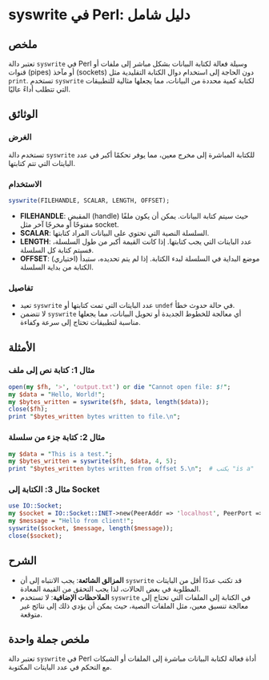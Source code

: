 <!--
Meta Description: # syswrite في Perl: دليل شامل ## ملخص تعتبر دالة `syswrite` في Perl وسيلة فعالة لكتابة البيانات بشكل مباشر إلى ملفات أو قنوات (pipes) أو مآخذ (sockets...
Meta Keywords: syswrite, إلى, perl, socket, البيانات
-->

# syswrite في Perl: دليل شامل

## ملخص
تعتبر دالة `syswrite` في Perl وسيلة فعالة لكتابة البيانات بشكل مباشر إلى ملفات أو قنوات (pipes) أو مآخذ (sockets) دون الحاجة إلى استخدام دوال الكتابة التقليدية مثل `print`. تستخدم `syswrite` لكتابة كمية محددة من البيانات، مما يجعلها مثالية للتطبيقات التي تتطلب أداءً عاليًا.

## الوثائق
### الغرض
تستخدم دالة `syswrite` للكتابة المباشرة إلى مخرج معين، مما يوفر تحكمًا أكبر في عدد البايتات التي تتم كتابتها.

### الاستخدام
```perl
syswrite(FILEHANDLE, SCALAR, LENGTH, OFFSET);
```

- **FILEHANDLE**: المقبض (handle) حيث سيتم كتابة البيانات. يمكن أن يكون ملفًا مفتوحًا أو مخرجًا آخر مثل socket.
- **SCALAR**: السلسلة النصية التي تحتوي على البيانات المراد كتابتها.
- **LENGTH**: عدد البايتات التي يجب كتابتها. إذا كانت القيمة أكبر من طول السلسلة، فسيتم كتابة كل السلسلة.
- **OFFSET**: (اختياري) موضع البداية في السلسلة لبدء الكتابة. إذا لم يتم تحديده، ستبدأ الكتابة من بداية السلسلة.

### تفاصيل
- تعيد `syswrite` عدد البايتات التي تمت كتابتها أو `undef` في حالة حدوث خطأ.
- لا تتضمن `syswrite` أي معالجة للخطوط الجديدة أو تحويل البيانات، مما يجعلها مناسبة لتطبيقات تحتاج إلى سرعة وكفاءة.

## الأمثلة
### مثال 1: كتابة نص إلى ملف
```perl
open(my $fh, '>', 'output.txt') or die "Cannot open file: $!";
my $data = "Hello, World!";
my $bytes_written = syswrite($fh, $data, length($data));
close($fh);
print "$bytes_written bytes written to file.\n";
```

### مثال 2: كتابة جزء من سلسلة
```perl
my $data = "This is a test.";
my $bytes_written = syswrite($fh, $data, 4, 5);
print "$bytes_written bytes written from offset 5.\n";  # يكتب "is a"
```

### مثال 3: الكتابة إلى Socket
```perl
use IO::Socket;
my $socket = IO::Socket::INET->new(PeerAddr => 'localhost', PeerPort => 8080, Proto => 'tcp');
my $message = "Hello from client!";
syswrite($socket, $message, length($message));
close($socket);
```

## الشرح
- **المزالق الشائعة**: يجب الانتباه إلى أن `syswrite` قد تكتب عددًا أقل من البايتات المطلوبة في بعض الحالات، لذا يجب التحقق من القيمة المعادة.
- **الملاحظات الإضافية**: لا تستخدم `syswrite` في الكتابة إلى الملفات التي تحتاج إلى معالجة تنسيق معين، مثل الملفات النصية، حيث يمكن أن يؤدي ذلك إلى نتائج غير متوقعة.

## ملخص جملة واحدة
تعتبر دالة `syswrite` في Perl أداة فعالة لكتابة البيانات مباشرة إلى الملفات أو الشبكات مع التحكم في عدد البايتات المكتوبة.